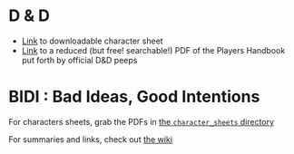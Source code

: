 # D & D

- [Link](http://dnd.wizards.com/articles/features/character_sheets) to downloadable character sheet
- [Link](http://media.wizards.com/2016/downloads/DND/SRD-OGL_V5.1.pdf) to a reduced (but free! searchable!) PDF of the Players Handbook put forth by official D&D peeps

# BIDI : Bad Ideas, Good Intentions

For characters sheets, grab the PDFs in [the `character_sheets` directory](https://github.com/sithel/d-and-d/tree/master/bidi/character_sheets)

For summaries and links, check out [the wiki](https://github.com/sithel/d-and-d/wiki/D-&-D-:-Bad-Ideas,-Good-Intentions)
